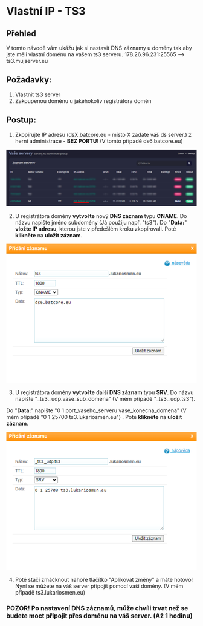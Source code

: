 # Vlastní IP - TS3

## Přehled

V tomto návodě vám ukážu jak si nastavit DNS záznamy u domény tak aby jste měli vlastní doménu na vašem ts3 serveru. 178.26.96.231:25565 --&gt; ts3.mujserver.eu

## Požadavky:

1. Vlastnit ts3 server  
2. Zakoupenou doménu u jakéhokoliv registrátora domén

## Postup:

1. Zkopírujte IP adresu \(dsX.batcore.eu - místo X zadáte váš ds server.\) z herní administrace - **BEZ PORTU**! \(V tomto případě ds6.batcore.eu\)

![](../.gitbook/assets/image%20%2814%29.png)

2. U registrátora domény **vytvořte** nový **DNS záznam** typu **CNAME**. Do názvu napište jméno subdomény \(Já použiju např. "ts3"\). Do "**Data:**" **vložte IP adresu**, kterou jste v předešlém kroku zkopírovali. Poté **klikněte** na **uložit záznam**.

![](../.gitbook/assets/image%20%2815%29.png)

3. U registrátora domény **vytvořte** další **DNS záznam** typu **SRV**. Do názvu napište "\_ts3.\_udp.vase\_sub\_domena" \(V mém případě "\_ts3.\_udp.ts3"\).

Do "**Data:**" napište "0 1 port\_vaseho\_serveru vase\_konecna\_domena" \(V mém případě "0 1 25700 ts3.lukariosmen.eu"\) . Poté **klikněte** na **uložit záznam**.

![](../.gitbook/assets/image%20%2813%29.png)

4. Poté stačí zmáčknout nahoře tlačítko "Aplikovat změny" a máte hotovo! Nyní se můžete na váš server připojit pomocí vaši domény. \(V mém případě ts3.lukariosmen.eu\)

### **POZOR! Po nastavení DNS záznamů, může chvíli trvat než se budete moct připojit přes doménu na váš server. \(Až 1 hodinu\)**

